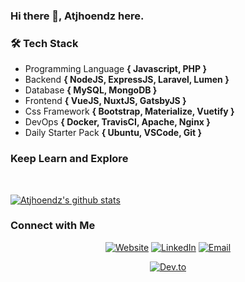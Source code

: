 ### Hi there 👋, Atjhoendz here.
<!--
<h3> 👨🏻‍💻 About Me </h3>

- 🤔 &nbsp; Exploring new technologies and developing software solutions and quick hacks.
- 🎓 &nbsp; Studying Computer Science and Mathematics at University of Massachusetts Amherst.
- 💼 &nbsp; Working as a Business Development Associate at VirtuBox InfoTech Private Limited.
- 🌱 &nbsp; Learning more about Cloud Architecture, Systems Design and Artificial Intelligence.
- ✍️ &nbsp; Pursuing Graphic Design and Blog Writing as hobbies/side hustles.
- Programming Language <b>{ Javascript, PHP, Golang }</b>
-->

### 🛠 Tech Stack

- Programming Language <b>{ Javascript, PHP }</b>
- Backend <b>{ NodeJS, ExpressJS, Laravel, Lumen }</b>
- Database <b>{ MySQL, MongoDB }</b>
- Frontend <b>{ VueJS, NuxtJS, GatsbyJS }</b>
- Css Framework <b>{ Bootstrap, Materialize, Vuetify }</b>
- DevOps <b>{ Docker, TravisCI, Apache, Nginx }</b>
- Daily Starter Pack <b>{ Ubuntu, VSCode, Git }</b>

### Keep Learn and Explore
<br/>

[![Atjhoendz's github stats](https://github-readme-stats.vercel.app/api?username=atjhoendz&count_private=true&show_icons=true)](https://github.com/atjhoendz)

### Connect with Me

<p align="center">
  <a target="_blank" href="https://atjhoendz.github.io/"><img alt="Website" src="https://img.shields.io/badge/Website-atjhoendz.github.io-blue?style=flat-square&logo=google-chrome"></a>
  <a target="_blank" href="https://www.linkedin.com/in/moh-achun-armando"><img alt="LinkedIn" src="https://img.shields.io/badge/LinkedIn-Moh%20Achun%20A-blue?style=flat-square&logo=linkedin"></a>
  <a target="_blank" href="mailto:achunarmando@gmail.com"><img alt="Email" src="https://img.shields.io/badge/Email-achunarmando@gmail.com-blue?style=flat-square&logo=gmail"></a>
</p>
<p align="center"> 
  <a target="_blank" href="https://dev.to/atjhoendz/"><img alt="Dev.to" src="https://img.shields.io/badge/Dev.to-atjhoendz-blue?style=flat-square&logo=dev.to"></a>
</p>
